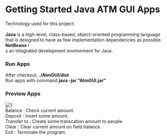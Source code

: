 # Getting Started Java ATM GUI Apps
Technology used for this project:
<br/>
<br/>
**Java** is a high-level, class-based, object-oriented programming language that is designed to have as few implementation dependencies as possible.
<br/>
**NetBeans** i
<br/>s an integrated development environment for Java.
<br/>

### Run Apps

After checkout, **./AtmGUI/dist**
<br/>
Run apps with command **java -jar "AtmGUI.jar"**

### Preview Apps

![1](https://user-images.githubusercontent.com/33762836/199914892-ea6cdf42-f851-4815-bf3c-48762a246578.PNG)
<br/>
Balance 	: Check current amount.
<br/>
Deposit 	: Insert some amount.
<br/>
Transfer to : Create some transcation amount to people.
<br/>
Clear 		: Clear current amount on field balance.
<br/>
Exit 		: Terminate the program.



